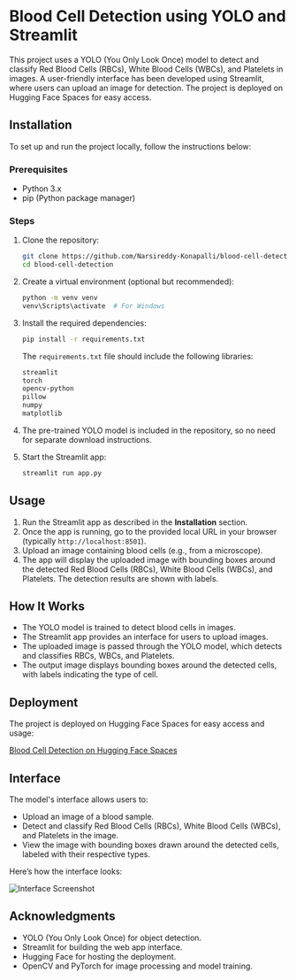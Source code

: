 # Blood Cell Detection using YOLO and Streamlit

This project uses a YOLO (You Only Look Once) model to detect and classify Red Blood Cells (RBCs), White Blood Cells (WBCs), and Platelets in images. A user-friendly interface has been developed using Streamlit, where users can upload an image for detection. The project is deployed on Hugging Face Spaces for easy access.

## Installation

To set up and run the project locally, follow the instructions below:

### Prerequisites

- Python 3.x
- pip (Python package manager)

### Steps

1. Clone the repository:

    ```bash
    git clone https://github.com/Narsireddy-Konapalli/blood-cell-detection.git
    cd blood-cell-detection
    ```

2. Create a virtual environment (optional but recommended):

    ```bash
    python -m venv venv
    venv\Scripts\activate  # For Windows
    ```

3. Install the required dependencies:

    ```bash
    pip install -r requirements.txt
    ```

    The `requirements.txt` file should include the following libraries:

    ```txt
    streamlit
    torch
    opencv-python
    pillow
    numpy
    matplotlib
    ```

4. The pre-trained YOLO model is included in the repository, so no need for separate download instructions.

5. Start the Streamlit app:

    ```bash
    streamlit run app.py
    ```

## Usage

1. Run the Streamlit app as described in the **Installation** section.
2. Once the app is running, go to the provided local URL in your browser (typically `http://localhost:8501`).
3. Upload an image containing blood cells (e.g., from a microscope).
4. The app will display the uploaded image with bounding boxes around the detected Red Blood Cells (RBCs), White Blood Cells (WBCs), and Platelets. The detection results are shown with labels.

## How It Works

- The YOLO model is trained to detect blood cells in images.
- The Streamlit app provides an interface for users to upload images.
- The uploaded image is passed through the YOLO model, which detects and classifies RBCs, WBCs, and Platelets.
- The output image displays bounding boxes around the detected cells, with labels indicating the type of cell.

## Deployment

The project is deployed on Hugging Face Spaces for easy access and usage:

[Blood Cell Detection on Hugging Face Spaces](https://huggingface.co/spaces/narsireddy/BloodAnalyzer)

## Interface

The model's interface allows users to:

- Upload an image of a blood sample.
- Detect and classify Red Blood Cells (RBCs), White Blood Cells (WBCs), and Platelets in the image.
- View the image with bounding boxes drawn around the detected cells, labeled with their respective types.

Here’s how the interface looks:

![Interface Screenshot](assets/screenshot.png)

## Acknowledgments

- YOLO (You Only Look Once) for object detection.
- Streamlit for building the web app interface.
- Hugging Face for hosting the deployment.
- OpenCV and PyTorch for image processing and model training.
